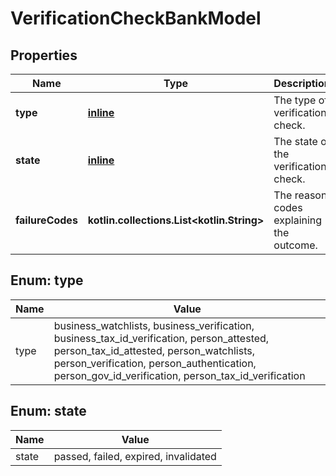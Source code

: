 
# VerificationCheckBankModel

## Properties
Name | Type | Description | Notes
------------ | ------------- | ------------- | -------------
**type** | [**inline**](#Type) | The type of verification check. | 
**state** | [**inline**](#State) | The state of the verification check. | 
**failureCodes** | **kotlin.collections.List&lt;kotlin.String&gt;** | The reason codes explaining the outcome. |  [optional]


<a name="Type"></a>
## Enum: type
Name | Value
---- | -----
type | business_watchlists, business_verification, business_tax_id_verification, person_attested, person_tax_id_attested, person_watchlists, person_verification, person_authentication, person_gov_id_verification, person_tax_id_verification


<a name="State"></a>
## Enum: state
Name | Value
---- | -----
state | passed, failed, expired, invalidated



